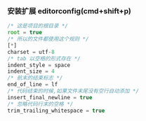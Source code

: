 <!--
 * @Author: 廉恒凯
 * @Date: 2019-12-27 14:40:20
 * @LastEditTime: 2020-04-11 15:49:01
 * @LastEditors: 廉恒凯
 * @Description: editorconfig
 * @FilePath: \react-delicacies\docs\editorconfig配置.md
 -->

### 安装扩展 editorconfig(cmd+shift+p)

```javascript
/* 这是项目的根目录 */
root = true
/* 所以的文件都使用这个规则 */
[*]
charset = utf-8
/* tab 以空格的形式存在 */
indent_style = space
indent_size = 4
/* 航末的结束标志 */
end_of_line = lf
/* 代码结束的时候,如果文件末尾没有空行自动添加 */
insert_final_newline = true
/* 忽略代码行末的空格 */
trim_trailing_whitespace = true
```
